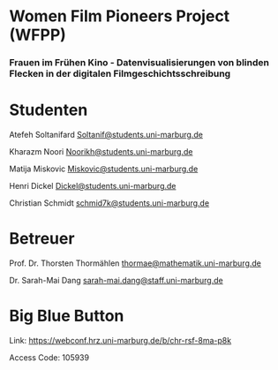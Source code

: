 # Women Film Pioneers Project (WFPP)
### Frauen im Frühen Kino - Datenvisualisierungen von blinden Flecken in der digitalen Filmgeschichtsschreibung

# Studenten

Atefeh Soltanifard <Soltanif@students.uni-marburg.de>

Kharazm Noori <Noorikh@students.uni-marburg.de>

Matija Miskovic <Miskovic@students.uni-marburg.de>

Henri Dickel <Dickel@students.uni-marburg.de>

Christian Schmidt <schmid7k@students.uni-marburg.de>

# Betreuer

Prof. Dr. Thorsten Thormählen <thormae@mathematik.uni-marburg.de>

Dr. Sarah-Mai Dang <sarah-mai.dang@staff.uni-marburg.de>

# Big Blue Button

Link: https://webconf.hrz.uni-marburg.de/b/chr-rsf-8ma-p8k

Access Code: 105939
